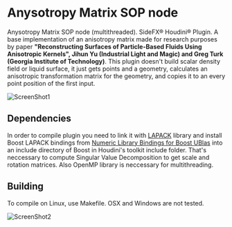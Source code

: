 Anysotropy Matrix SOP node
=====
Anysotropy Matrix SOP node (multithreaded). SideFX® Houdini® Plugin. A base implementation of an anisotropy matrix made for research purposes by paper <b>"Reconstructing Surfaces of Particle-Based Fluids Using Anisotropic Kernels", Jihun Yu (Industrial Light and Magic) and Greg Turk (Georgia Institute of Technology)</b>. This plugin doesn't build scalar density field or liquid surface, it just gets points and a geometry, calculates an anisotropic transformation matrix for the geometry, and copies it to an every point position of the first input.

![ScreenShot1](http://mishurov.co.uk/images/github/anisotropy_matrix/kernels1.png)

## Dependencies
In order to compile plugin you need to link it with <a href="http://www.netlib.org/lapack/">LAPACK</a> library and install Boost LAPACK bindings from <a href="http://mathema.tician.de/software/boost-numeric-bindings/">Numeric Library Bindings for Boost UBlas</a> into an include directory of Boost in Houdini's toolkit include folder. That's neccessary to compute Singular Value Decomposition to get scale and rotation matrices. Also OpenMP library is neccessary for multithreading.

## Building
To compile on Linux, use Makefile. OSX and Windows are not tested.

![ScreenShot2](http://mishurov.co.uk/images/github/anisotropy_matrix/kernels2.png)
